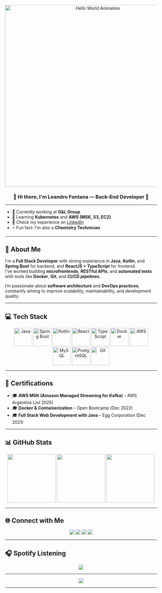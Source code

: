 <div align="center">
  <img src="https://s4.gifyu.com/images/gwyneth-balucio-hello-world-1.gif" width="600" alt="Hello World Animation" />
</div>  

### <div align="center">👋 Hi there, I'm **Leandro Fontana** — Back-End Developer 🚀</div>  

---

- 🔭 Currently working at **G&L Group**  
- 🌱 Learning **Kubernetes** and **AWS (MSK, S3, EC2)**  
- 📄 Check my experience on [LinkedIn](https://www.linkedin.com/in/leandro-ariel-fontana/)  
- ⚡ Fun fact: I'm also a **Chemistry Technician**  

---

## 🧠 About Me  
I'm a **Full Stack Developer** with strong experience in **Java**, **Kotlin**, and **Spring Boot** for backend, and **ReactJS + TypeScript** for frontend.  
I’ve worked building **microfrontends**, **RESTful APIs**, and **automated tests** with tools like **Docker**, **Git**, and **CI/CD pipelines**.  

I’m passionate about **software architecture** and **DevOps practices**, constantly aiming to improve scalability, maintainability, and development quality.

---

## 💻 Tech Stack  
<div align="center">  
  <a href="https://www.java.com/" target="_blank"><img src="https://profilinator.rishav.dev/skills-assets/java-original-wordmark.svg" alt="Java" height="60"/></a>
  <a href="https://spring.io/projects/spring-boot" target="_blank"><img src="https://profilinator.rishav.dev/skills-assets/springio-icon.svg" alt="Spring Boot" height="60"/></a>
  <a href="https://kotlinlang.org/" target="_blank"><img src="https://profilinator.rishav.dev/skills-assets/kotlinlang-icon.svg" alt="Kotlin" height="60"/></a>
  <a href="https://react.dev/" target="_blank"><img src="https://profilinator.rishav.dev/skills-assets/react-original-wordmark.svg" alt="React" height="60"/></a>
  <a href="https://www.typescriptlang.org/" target="_blank"><img src="https://profilinator.rishav.dev/skills-assets/typescript-original.svg" alt="TypeScript" height="60"/></a>
  <a href="https://www.docker.com/" target="_blank"><img src="https://profilinator.rishav.dev/skills-assets/docker-original-wordmark.svg" alt="Docker" height="60"/></a>
  <a href="https://aws.amazon.com/" target="_blank"><img src="https://profilinator.rishav.dev/skills-assets/amazonwebservices-original-wordmark.svg" alt="AWS" height="60"/></a>
  <a href="https://www.mysql.com/" target="_blank"><img src="https://profilinator.rishav.dev/skills-assets/mysql-original-wordmark.svg" alt="MySQL" height="60"/></a>
  <a href="https://www.postgresql.org/" target="_blank"><img src="https://profilinator.rishav.dev/skills-assets/postgresql-original-wordmark.svg" alt="PostgreSQL" height="60"/></a>
  <a href="https://git-scm.com/" target="_blank"><img src="https://profilinator.rishav.dev/skills-assets/git-scm-icon.svg" alt="Git" height="60"/></a>
</div>

---

## 🧩 Certifications
- 🎓 **AWS MSK (Amazon Managed Streaming for Kafka)** – AWS Argentina (Jul 2025)  
- 🎓 **Docker & Containerization** – Open Bootcamp (Dec 2022)  
- 🎓 **Full Stack Web Development with Java** – Egg Corporation (Dec 2021)  

---

## 📊 GitHub Stats  

<div align="center">
  <img src="https://github-readme-stats.vercel.app/api?username=LeandroArielFontana&theme=tokyonight&hide_border=false&include_all_commits=true&count_private=true" height="160" />
  <img src="https://github-readme-streak-stats.herokuapp.com/?user=LeandroArielFontana&theme=tokyonight&hide_border=false" height="160" />
  <img src="https://github-readme-stats.vercel.app/api/top-langs/?username=LeandroArielFontana&theme=tokyonight&hide_border=false&layout=compact" height="160" />
</div>

---

## 🌐 Connect with Me  
<div align="center">
  <a href="https://github.com/LeandroArielFontana"><img src="https://img.shields.io/badge/GitHub-171515?style=for-the-badge&logo=github&logoColor=white"/></a>
  <a href="https://linkedin.com/in/leandro-ariel-fontana/"><img src="https://img.shields.io/badge/LinkedIn-0072b1?style=for-the-badge&logo=linkedin&logoColor=white"/></a>
  <a href="https://twitter.com/SoyElVicBlucito"><img src="https://img.shields.io/badge/Twitter-1DA1F2?style=for-the-badge&logo=twitter&logoColor=white"/></a>
  <a href="https://www.instagram.com/fontana_leandro/"><img src="https://img.shields.io/badge/Instagram-E4405F?style=for-the-badge&logo=instagram&logoColor=white"/></a>
</div>

---

## 🎧 Spotify Listening  
<div align="center">
  <img src="https://spotify-github-profile.vercel.app/api/view?uid=leandroarielfontana&cover_image=true&theme=default&bar_color=514fb5&bar_color_cover=true" />
</div>

---

<div align="center">
  <img src="https://komarev.com/ghpvc/?username=LeandroArielFontana&style=flat-square" />
</div>

---
